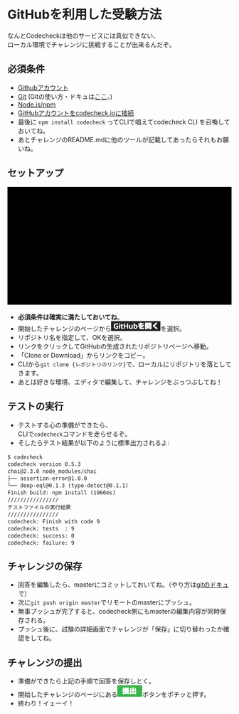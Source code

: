 # GitHubを利用した受験方法
なんとCodecheckは他のサービスには真似できない、  
ローカル環境でチャレンジに挑戦することが出来るんだぞ。  

## 必須条件
- <a href="https://github.com/join" target="_blank">Githubアカウント</a>
- <a href="https://git-scm.com/" target="_blank">Git</a> (Gitの使い方・ドキュは[ここ](https://git-scm.com/book/ja/v2)。)  
- <a href="https://nodejs.org/en/download/" target="_blank">Node.js/npm</a>
- <a href="https://app.code-check.io/settings/social" target="_blank">GitHubアカウントをcodecheck.ioに接続</a>  
- 最後に `npm install codecheck` ってCLIで唱えてcodecheck CLI を召喚しておいてね。
- あとチャレンジのREADME.mdに他のツールが記載してあったらそれもお願いね。

## セットアップ

![Githubでローカルにチャレンジをセットアップする方法](images/start_challenge_github.gif)

- **必須条件は確実に満たしておいてね**。
- 開始したチャレンジのページから![GitHubで解くボタン](images/open_github.png)を選択。
- リポジトリ名を指定して、OKを選択。
- リンクをクリックしてGitHubの生成されたリポジトリページへ移動。
- 「Clone or Download」からリンクをコピー。
- CLIから`git clone {レポジトリのリンク}`で、ローカルにリポジトリを落としてきます。  
- あとは好きな環境、エディタで編集して、チャレンジをぶっつぶしてね！

## テストの実行
- テストする心の準備ができたら、  
CLIで`codecheck`コマンドを走らせるぞ。
- そしたらテスト結果が以下のように標準出力されるよ:  
```
$ codecheck
codecheck version 0.5.3
chai@2.3.0 node_modules/chai
├── assertion-error@1.0.0
└── deep-eql@0.1.3 (type-detect@0.1.1)
Finish build: npm install (1966ms)
////////////////
テストファイルの実行結果
////////////////
codecheck: Finish with code 9
codecheck: tests  : 9
codecheck: success: 0
codecheck: failure: 9
```

## チャレンジの保存
- 回答を編集したら、masterにコミットしておいてね。（やり方は[gitのドキュ](https://git-scm.com/book/ja/v2/Git-%E3%81%AE%E5%9F%BA%E6%9C%AC-%E5%A4%89%E6%9B%B4%E5%86%85%E5%AE%B9%E3%81%AE%E3%83%AA%E3%83%9D%E3%82%B8%E3%83%88%E3%83%AA%E3%81%B8%E3%81%AE%E8%A8%98%E9%8C%B2)で）
- 次に`git push origin master`でリモートのmasterにプッシュ。　
- 無事プッシュが完了すると、codecheck側にもmasterの編集内容が同時保存される。  
- プッシュ後に、試験の詳細画面でチャレンジが「保存」に切り替わったか確認をしてね。

## チャレンジの提出
- 準備ができたら上記の手順で回答を保存しとく。
- 開始したチャレンジのページにある![提出](images/submit.png)ボタンをポチッと押す。
- 終わり！イェーイ！
